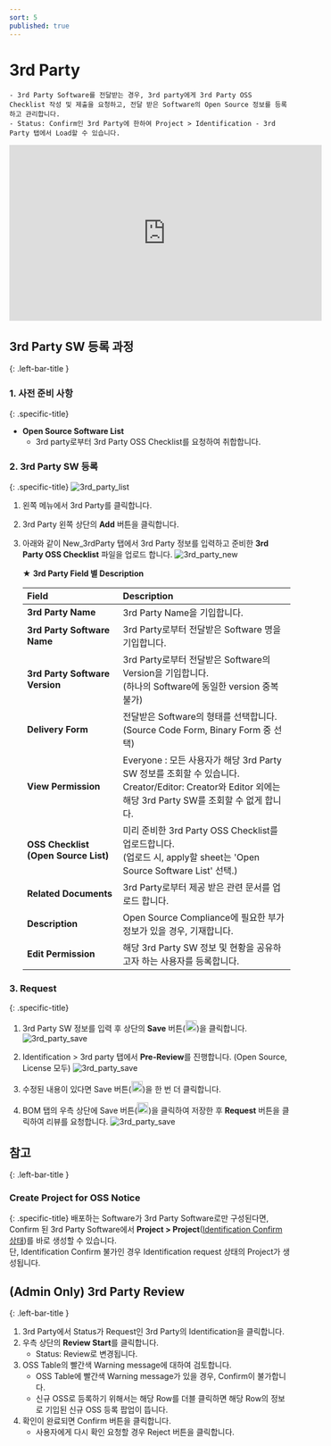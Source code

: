 ```yaml
---
sort: 5
published: true
---
```

# 3rd Party
```note
- 3rd Party Software를 전달받는 경우, 3rd party에게 3rd Party OSS Checklist 작성 및 제출을 요청하고, 전달 받은 Software의 Open Source 정보를 등록하고 관리합니다.
- Status: Confirm인 3rd Party에 한하여 Project > Identification - 3rd Party 탭에서 Load할 수 있습니다. 
```
<iframe width="560" height="315" src="https://www.youtube.com/embed/IIOsmWupkn4" title="FOSSLight Hub - 3rd Party SW 등록" frameborder="0" allow="accelerometer; autoplay; clipboard-write; encrypted-media; gyroscope; picture-in-picture" allowfullscreen></iframe>

## 3rd Party SW 등록 과정
{: .left-bar-title }
### 1. 사전 준비 사항
{: .specific-title}

- **Open Source Software List**
    - 3rd party로부터 3rd Party OSS Checklist를 요청하여 취합합니다.

### 2. 3rd Party SW 등록
{: .specific-title}
![3rd_party_list](images/5_third_party_list.PNG)
1. 왼쪽 메뉴에서 3rd Party를 클릭합니다.
2. 3rd Party 왼쪽 상단의 **Add** 버튼을 클릭합니다.
3. 아래와 같이 New_3rdParty 탭에서 3rd Party 정보를 입력하고 준비한 **3rd Party OSS Checklist** 파일을 업로드 합니다.
    ![3rd_party_new](images/5_third_party_new.PNG)

     ★ **3rd Party Field 별 Description**

    |Field| Description |
    |:---|:---|
    |**3rd Party Name**|3rd Party Name을 기입합니다.|
    |**3rd Party Software Name**|3rd Party로부터 전달받은 Software 명을 기입합니다.|
    |**3rd Party Software Version**|3rd Party로부터 전달받은 Software의 Version을 기입합니다. <br>(하나의 Software에 동일한 version 중복 불가)|
    |**Delivery Form**|전달받은 Software의 형태를 선택합니다. (Source Code Form, Binary Form 중 선택)|
    |**View Permission**| Everyone : 모든 사용자가 해당 3rd Party SW 정보를 조회할 수 있습니다. <br>Creator/Editor: Creator와 Editor 외에는 해당 3rd Party SW를 조회할 수 없게 합니다.|
    |**OSS Checklist (Open Source List)**| 미리 준비한 3rd Party OSS Checklist를 업로드합니다. <br>(업로드 시, apply할 sheet는 'Open Source Software List' 선택.)|
    |**Related Documents**|3rd Party로부터 제공 받은 관련 문서를 업로드 합니다.|
    |**Description**| Open Source Compliance에 필요한 부가 정보가 있을 경우, 기재합니다.|
    |**Edit Permission**|해당 3rd Party SW 정보 및 현황을 공유하고자 하는 사용자를 등록합니다.|
    
### 3. Request
{: .specific-title}
1. 3rd Party SW 정보를 입력 후 상단의 **Save** 버튼(<img src="images/save_button.PNG" width="20" height="20" />)을 클릭합니다.
    ![3rd_party_save](images/5_third_party_save_1.PNG)

2. Identification > 3rd party 탭에서 **Pre-Review**를 진행합니다. (Open Source, License 모두)
    ![3rd_party_save](images/5_third_party_save_2.PNG)

3. 수정된 내용이 있다면 Save 버튼(<img src="images/save_button.PNG" width="20" height="20" />)을 한 번 더 클릭합니다.

4. BOM 탭의 우측 상단에 Save 버튼(<img src="images/save_button.PNG" width="20" height="20" />)을 클릭하여 저장한 후 **Request** 버튼을 클릭하여 리뷰를 요청합니다.
    ![3rd_party_save](images/5_third_party_save_3_request.PNG)

    

## 참고
{: .left-bar-title }
### Create Project for OSS Notice
{: .specific-title}
배포하는 Software가 3rd Party Software로만 구성된다면, Confirm 된 3rd Party Software에서 **Project > Project**(<U>Identification Confirm 상태</U>)를 바로 생성할 수 있습니다.    
단, Identification Confirm 불가인 경우 Identification request 상태의 Project가 생성됩니다.


## (Admin Only) 3rd Party Review
{: .left-bar-title }
1. 3rd Party에서 Status가 Request인 3rd Party의 Identification을 클릭합니다. 
2. 우측 상단의 **Review Start**를 클릭합니다. 
    - Status: Review로 변경됩니다. 
3. OSS Table의 빨간색 Warning message에 대하여 검토합니다. 
    - OSS Table에 빨간색 Warning message가 있을 경우, Confirm이 불가합니다. 
    - 신규 OSS로 등록하기 위해서는 해당 Row를 더블 클릭하면 해당 Row의 정보로 기입된 신규 OSS 등록 팝업이 뜹니다. 
4. 확인이 완료되면 Confirm 버튼을 클릭합니다.   
    - 사용자에게 다시 확인 요청할 경우 Reject 버튼을 클릭합니다.

